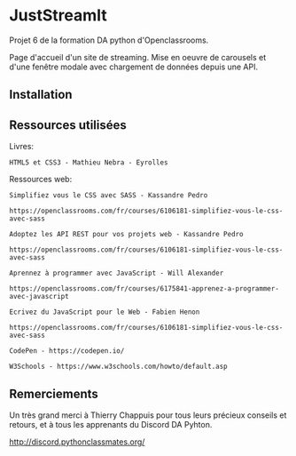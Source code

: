 # JustStreamIt

Projet 6 de la formation DA python d'Openclassrooms.

Page d'accueil d'un site de streaming. Mise en oeuvre de carousels et d'une fenêtre modale avec chargement de données depuis une API.


Installation
---




Ressources utilisées
---

Livres:

    HTML5 et CSS3 - Mathieu Nebra - Eyrolles
    

Ressources web:

    Simplifiez vous le CSS avec SASS - Kassandre Pedro

    https://openclassrooms.com/fr/courses/6106181-simplifiez-vous-le-css-avec-sass

    Adoptez les API REST pour vos projets web - Kassandre Pedro

    https://openclassrooms.com/fr/courses/6106181-simplifiez-vous-le-css-avec-sass

    Aprennez à programmer avec JavaScript - Will Alexander

    https://openclassrooms.com/fr/courses/6175841-apprenez-a-programmer-avec-javascript

    Ecrivez du JavaScript pour le Web - Fabien Henon

    https://openclassrooms.com/fr/courses/6106181-simplifiez-vous-le-css-avec-sass

    CodePen - https://codepen.io/

    W3Schools - https://www.w3schools.com/howto/default.asp

Remerciements
---

Un très grand merci à Thierry Chappuis pour tous leurs précieux conseils et retours,
et à tous les apprenants du Discord DA Pyhton.

http://discord.pythonclassmates.org/